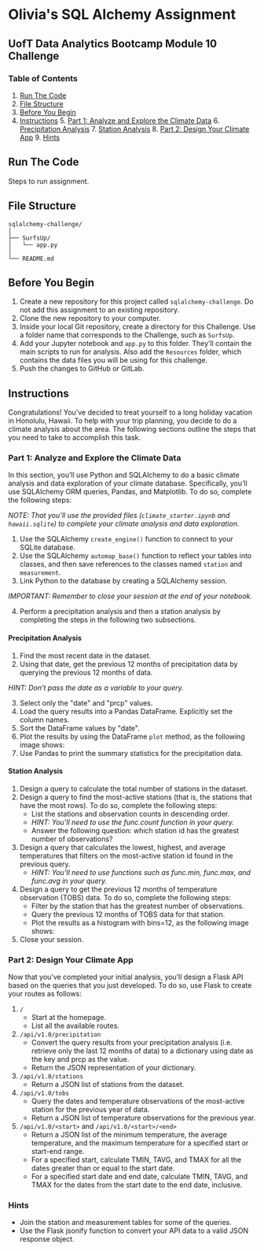 # Olivia's SQL Alchemy Assignment
## UofT Data Analytics Bootcamp Module 10 Challenge

### Table of Contents
1. [Run The Code](#run-the-code)
2. [File Structure](#file-structure)
3. [Before You Begin](#before-you-begin)
4. [Instructions](#instructions)
    5. [Part 1: Analyze and Explore the Climate Data](#part-1-analyze-and-explore-the-climate-data)
        6. [Precipitation Analysis](#precipitation-analysis)
        7. [Station Analysis](#station-analysis)
    8. [Part 2: Design Your Climate App](#part-2-design-your-climate-app)
    9. [Hints](#hints)

## Run The Code
Steps to run assignment.

## File Structure
```
sqlalchemy-challenge/
│
├── SurfsUp/
│   └── app.py
│
└── README.md
```

## Before You Begin
1. Create a new repository for this project called `sqlalchemy-challenge`. Do not add this assignment to an existing repository.
2. Clone the new repository to your computer.
3. Inside your local Git repository, create a directory for this Challenge. Use a folder name that corresponds to the Challenge, such as `SurfsUp`.
4. Add your Jupyter notebook and `app.py` to this folder. They’ll contain the main scripts to run for analysis. Also add the `Resources` folder, which contains the data files you will be using for this challenge.
5. Push the changes to GitHub or GitLab.

## Instructions
Congratulations! You've decided to treat yourself to a long holiday vacation in Honolulu, Hawaii. To help with your trip planning, you decide to do a climate analysis about the area. The following sections outline the steps that you need to take to accomplish this task.

### Part 1: Analyze and Explore the Climate Data
In this section, you’ll use Python and SQLAlchemy to do a basic climate analysis and data exploration of your climate database. Specifically, you’ll use SQLAlchemy ORM queries, Pandas, and Matplotlib. To do so, complete the following steps:

*NOTE: That you’ll use the provided files (`climate_starter.ipynb` and `hawaii.sqlite`) to complete your climate analysis and data exploration.*

1. Use the SQLAlchemy `create_engine()` function to connect to your SQLite database.
2. Use the SQLAlchemy `automap_base()` function to reflect your tables into classes, and then save references to the classes named `station` and `measurement`.
3. Link Python to the database by creating a SQLAlchemy session.

*IMPORTANT: Remember to close your session at the end of your notebook.*

4. Perform a precipitation analysis and then a station analysis by completing the steps in the following two subsections.

#### Precipitation Analysis
1. Find the most recent date in the dataset.
2. Using that date, get the previous 12 months of precipitation data by querying the previous 12 months of data.

*HINT: Don’t pass the date as a variable to your query.*

3. Select only the "date" and "prcp" values.
4. Load the query results into a Pandas DataFrame. Explicitly set the column names.
5. Sort the DataFrame values by "date".
6. Plot the results by using the DataFrame `plot` method, as the following image shows:
7. Use Pandas to print the summary statistics for the precipitation data.

#### Station Analysis
1. Design a query to calculate the total number of stations in the dataset.
2. Design a query to find the most-active stations (that is, the stations that have the most rows). To do so, complete the following steps:
    - List the stations and observation counts in descending order.
    - *HINT: You’ll need to use the func.count function in your query.*
    - Answer the following question: which station id has the greatest number of observations?
3. Design a query that calculates the lowest, highest, and average temperatures that filters on the most-active station id found in the previous query.
    - *HINT: You’ll need to use functions such as func.min, func.max, and func.avg in your query.*
4. Design a query to get the previous 12 months of temperature observation (TOBS) data. To do so, complete the following steps:
    - Filter by the station that has the greatest number of observations.
    - Query the previous 12 months of TOBS data for that station.
    - Plot the results as a histogram with bins=12, as the following image shows:
5. Close your session.

### Part 2: Design Your Climate App
Now that you’ve completed your initial analysis, you’ll design a Flask API based on the queries that you just developed. To do so, use Flask to create your routes as follows:
1. `/`
    - Start at the homepage.
    - List all the available routes.
2. `/api/v1.0/precipitation`
    - Convert the query results from your precipitation analysis (i.e. retrieve only the last 12 months of data) to a dictionary using date as the key and prcp as the value.
    - Return the JSON representation of your dictionary.
3. `/api/v1.0/stations`
    - Return a JSON list of stations from the dataset.
4. `/api/v1.0/tobs`
    - Query the dates and temperature observations of the most-active station for the previous year of data.
    - Return a JSON list of temperature observations for the previous year.
5. `/api/v1.0/<start>` and `/api/v1.0/<start>/<end>`
    - Return a JSON list of the minimum temperature, the average temperature, and the maximum temperature for a specified start or start-end range.
    - For a specified start, calculate TMIN, TAVG, and TMAX for all the dates greater than or equal to the start date.
    - For a specified start date and end date, calculate TMIN, TAVG, and TMAX for the dates from the start date to the end date, inclusive.

### Hints
- Join the station and measurement tables for some of the queries.
- Use the Flask jsonify function to convert your API data to a valid JSON response object.
